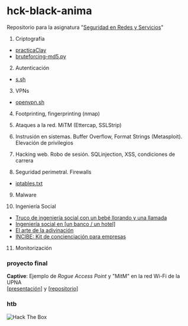 # hck-black-anima

Repositorio para la asignatura "[Seguridad en Redes y Servicios](https://www.unavarra.es/ficha-asignaturaDOA/?languageId=100000&codPlan=243&codAsig=243707&anio=2018)"

1. Criptografía  
  - [practicaClay](https://github.com/jartigag/hck-black-anima/tree/master/practicaClay)
  - [bruteforcing-md5.py](https://github.com/jartigag/hck-black-anima/blob/master/bruteforcing-md5.py)

2. Autenticación  
  - [s.sh](https://github.com/jartigag/hck-black-anima/blob/master/s.sh)

3. VPNs                    
  - [openvpn.sh](https://github.com/jartigag/hck-black-anima/blob/master/openvpn.sh)

4. Footprinting, fingerprinting (nmap)

5. Ataques a la red. MiTM (Ettercap, SSLStrip)

6. Instrusión en sistemas. Buffer Overflow, Format Strings (Metasploit). Elevación de privilegios

7. Hacking web. Robo de sesión. SQLinjection, XSS, condiciones de carrera

8. Seguridad perimetral. Firewalls
 - [iptables.txt](https://github.com/jartigag/hck-black-anima/blob/master/iptables.txt)

9. Malware

10. Ingeniería Social
 - [Truco de ingeniería social con un bebé llorando y una llamada](https://youtu.be/lc7scxvKQOo)
 - [Ingeniería social en [un banco / un hotel]](https://holename.wordpress.com/tag/ingenieria-social/)
 - [El arte de la adivinación](https://youtu.be/F7pYHN9iC9I)
 - [INCIBE: Kit de concienciación para empresas](https://www.incibe.es/protege-tu-empresa/kit-concienciacion)

11. Monitorización

### proyecto final

**Captive**: Ejemplo de *Rogue Access Point* y "MitM" en la red Wi-Fi de la UPNA  
[[presentación](https://jartigag.xyz/captive/)] y [[repositorio](https://github.com/jartigag/captive)]

### htb
<img src="https://www.hackthebox.eu/badge/image/84928" alt="Hack The Box">
